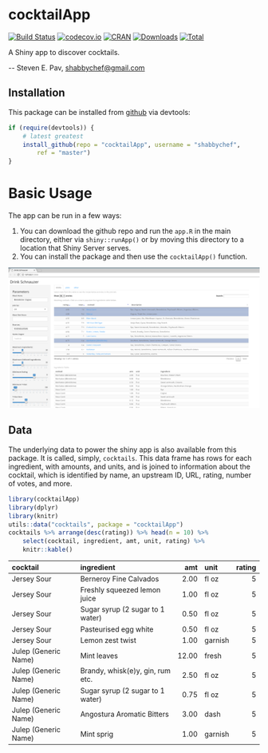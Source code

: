 

# cocktailApp

[![Build Status](https://travis-ci.org/shabbychef/cocktailApp.png)](https://travis-ci.org/shabbychef/cocktailApp)
[![codecov.io](http://codecov.io/github/shabbychef/cocktailApp/coverage.svg?branch=master)](http://codecov.io/github/shabbychef/cocktailApp?branch=master)
[![CRAN](http://www.r-pkg.org/badges/version/cocktailApp)](https://cran.r-project.org/package=cocktailApp)
[![Downloads](http://cranlogs.r-pkg.org/badges/cocktailApp?color=green)](http://www.r-pkg.org/pkg/cocktailApp)
[![Total](http://cranlogs.r-pkg.org/badges/grand-total/cocktailApp?color=green)](http://www.r-pkg.org/pkg/cocktailApp)



A Shiny app to discover cocktails.

-- Steven E. Pav, shabbychef@gmail.com

## Installation

This package can be installed from 
[github](https://www.github.com/shabbychef/cocktailApp "cocktailApp")
via devtools:


```r
if (require(devtools)) {
    # latest greatest
    install_github(repo = "cocktailApp", username = "shabbychef", 
        ref = "master")
}
```

# Basic Usage

The app can be run in a few ways: 

1. You can download the github repo and run the `app.R` in the main directory,
	 either via `shiny::runApp()` or by moving this directory to a location that
	 Shiny Server serves.
1. You can install the package and then use the `cocktailApp()` function.

![](tools/figure/Screenshot_20180616_151045.png)

## Data

The underlying data to power the shiny app is also available from this package.
It is called, simply, `cocktails`. This data frame has rows for each
ingredient, with amounts, and units, and is joined to information about the
cocktail, which is identified by name, an upstream ID, URL, rating, number of
votes, and more.



```r
library(cocktailApp)
library(dplyr)
library(knitr)
utils::data("cocktails", package = "cocktailApp")
cocktails %>% arrange(desc(rating)) %>% head(n = 10) %>% 
    select(cocktail, ingredient, amt, unit, rating) %>% 
    knitr::kable()
```



|cocktail             |ingredient                       |   amt|unit    | rating|
|:--------------------|:--------------------------------|-----:|:-------|------:|
|Jersey Sour          |Berneroy Fine Calvados           |  2.00|fl oz   |      5|
|Jersey Sour          |Freshly squeezed lemon juice     |  1.00|fl oz   |      5|
|Jersey Sour          |Sugar syrup (2 sugar to 1 water) |  0.50|fl oz   |      5|
|Jersey Sour          |Pasteurised egg white            |  0.50|fl oz   |      5|
|Jersey Sour          |Lemon zest twist                 |  1.00|garnish |      5|
|Julep (Generic Name) |Mint leaves                      | 12.00|fresh   |      5|
|Julep (Generic Name) |Brandy, whisk(e)y, gin, rum etc. |  2.50|fl oz   |      5|
|Julep (Generic Name) |Sugar syrup (2 sugar to 1 water) |  0.75|fl oz   |      5|
|Julep (Generic Name) |Angostura Aromatic Bitters       |  3.00|dash    |      5|
|Julep (Generic Name) |Mint sprig                       |  1.00|garnish |      5|


